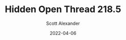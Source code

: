---
layout: podcast
title: "Hidden Open Thread 218.5"
author: Scott Alexander
description: https://astralcodexten.substack.com/p/hidden-open-thread-2185
date: 2022-04-06
length: 34668
duration: 9
guid: hidden-open-thread-2185
---